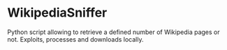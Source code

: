 # WikipediaSniffer
Python script allowing to retrieve a defined number of Wikipedia pages or not. Exploits, processes and downloads locally.
